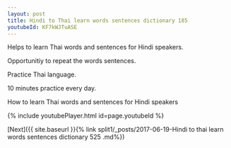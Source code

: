 ```yaml
---
layout: post
title: Hindi to Thai learn words sentences dictionary 185 
youtubeId: KF7kWJTuASE
---
```

 
 
Helps to learn Thai words and sentences for Hindi speakers.

Opportunitiy to repeat the words sentences. 

Practice Thai language. 
 
10 minutes practice every day. 
 
How to learn Thai words and sentences for Hindi speakers 
 
{% include youtubePlayer.html id=page.youtubeId %}
 
 
[Next]({{ site.baseurl }}{% link  split1/_posts/2017-06-19-Hindi to thai learn words sentences dictionary 525 .md%})
 
